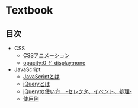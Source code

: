 # Textbook

## 目次

- CSS
  - [CSSアニメーション](CSS/animation.md)
  - [opacity:0 と display:none](CSS/opacity_and_display.md)
- JavaScript
  - [JavaScriptとは](Javascript/introduction.md)
  - [jQueryとは](Javascript/jQuery.md)
  - [jQueryの使い方　-セレクタ、イベント、処理-](Javascript/jQuery_basic.md)
  - [使用例](Javascript/jQuery_examples.md)



